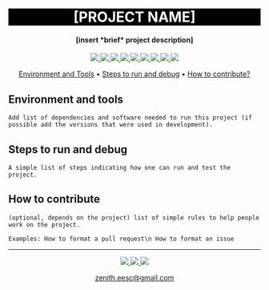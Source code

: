 <h1 align="center" style="color:white; background-color:black">[PROJECT NAME]</h1>
<h4 align="center">[insert *brief* project description]</h4>

<p align="center">
	<a href="http://zenith.eesc.usp.br/">
    <img src="https://img.shields.io/badge/Zenith-Embarcados-black?style=for-the-badge"/>
    </a>
    <a href="https://eesc.usp.br/">
    <img src="https://img.shields.io/badge/Linked%20to-EESC--USP-black?style=for-the-badge"/>
    </a>
    <a href="https://github.com/zenitheesc/new-zenith-template/blob/main/LICENSE">
    <img src="https://img.shields.io/github/license/zenitheesc/new-zenith-template?style=for-the-badge"/>
    </a>
    <a href="https://github.com/zenitheesc/new-zenith-template/issues">
    <img src="https://img.shields.io/github/issues/zenitheesc/new-zenith-template?style=for-the-badge"/>
    </a>
    <a href="https://github.com/zenitheesc/new-zenith-template/commits/main">
    <img src="https://img.shields.io/github/commit-activity/m/zenitheesc/new-zenith-template?style=for-the-badge">
    </a>
    <a href="https://github.com/zenitheesc/new-zenith-template/graphs/contributors">
    <img src="https://img.shields.io/github/contributors/zenitheesc/new-zenith-template?style=for-the-badge"/>
    </a>
    <a href="https://github.com/zenitheesc/new-zenith-template/commits/main">
    <img src="https://img.shields.io/github/last-commit/zenitheesc/new-zenith-template?style=for-the-badge"/>
    </a>
    <a href="https://github.com/zenitheesc/new-zenith-template/issues">
    <img src="https://img.shields.io/github/issues-raw/zenitheesc/new-zenith-template?style=for-the-badge" />
    </a>
    <a href="https://github.com/zenitheesc/new-zenith-template/pulls">
    <img src = "https://img.shields.io/github/issues-pr-raw/zenitheesc/new-zenith-template?style=for-the-badge">
    </a>
</p>

<p align="center">
    <a href="#environment-and-tools">Environment and Tools</a> •
    <a href="#steps-to-run-and-debug">Steps to run and debug</a> •
    <a href="#how-to-contribute">How to contribute?</a>
</p>

## Environment and tools

`Add list of dependencies and software needed to run this project (if possible add the versions that were used in development).`

## Steps to run and debug

`A simple list of steps indicating how one can run and test the project.`

## How to contribute

`(optional, depends on the project) list of simple rules to help people work on the project.`

`Examples: How to format a pull request\n How to format an issue`

---

<p align="center">
    <a href="http://zenith.eesc.usp.br">
    <img src="https://img.shields.io/badge/Check%20out-Zenith's Oficial Website-black?style=for-the-badge" />
    </a> 
    <a href="https://www.facebook.com/zenitheesc">
    <img src="https://img.shields.io/badge/Like%20us%20on-facebook-blue?style=for-the-badge"/>
    </a> 
    <a href="https://www.instagram.com/zenith_eesc/">
    <img src="https://img.shields.io/badge/Follow%20us%20on-Instagram-red?style=for-the-badge"/>
    </a>

</p>
<p align = "center">
<a href="zenith.eesc@gmail.com">zenith.eesc@gmail.com</a>
</p>
